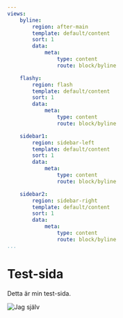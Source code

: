 ```yaml
---
views:
    byline:
        region: after-main
        template: default/content
        sort: 1
        data:
            meta:
                type: content
                route: block/byline

    flashy:
        region: flash
        template: default/content
        sort: 1
        data:
            meta:
                type: content
                route: block/byline

    sidebar1:
        region: sidebar-left
        template: default/content
        sort: 1
        data:
            meta:
                type: content
                route: block/byline

    sidebar2:
        region: sidebar-right
        template: default/content
        sort: 1
        data:
            meta:
                type: content
                route: block/byline
...
```





Test-sida
==============================================

Detta är min test-sida.

![Jag själv](https://dbwebb.se/image/mikael-roos/me-happy.jpg?w=200)
